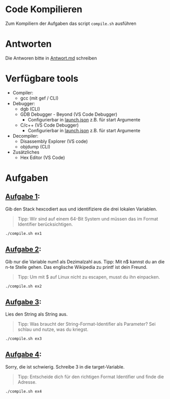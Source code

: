 # Code Kompilieren
Zum Kompiliern der Aufgaben das script `compile.sh` ausführen

# Antworten

Die Antworen bitte in [Antwort.md](./Antwort.md) schreiben

# Verfügbare tools

- Compiler: 
  - gcc (mit gef / CLI)
- Debugger: 
  - dgb (CLI)
  - GDB Debugger - Beyond (VS Code Debugger)
    - Configurierbar in [launch.json](./.vscode/launch.json) z.B. für start Argumente
  - C/c++ (VS Code Debugger)
    - Configurierbar in [launch.json](./.vscode/launch.json) z.B. für start Argumente
- Decompiler:
  - Disassembly Explorer (VS code)
  - objdump (CLI)
- Zusätzliches
  - Hex Editor (VS Code)

# Aufgaben

## [Aufgabe 1](./ex1.c):
Gib den Stack hexcodiert aus und
identifiziere die drei lokalen Variablen.
> Tipp: Wir sind auf einem 64-Bit System und müssen das im Format Identifier berücksichtigen.

```bash
./compile.sh ex1
```

## [Aufgabe 2](./ex2.c):
Gib nur die Variable num1 als Dezimalzahl aus.
Tipp: Mit n$ kannst du an die n-te Stelle gehen. Das englische Wikipedia zu printf ist dein Freund.
> Tipp: Um mit $ auf Linux nicht zu escapen, musst du ihn einpacken.

```bash
./compile.sh ex2
```

## [Aufgabe 3](./ex3.c):
Lies den String als String aus.
> Tipp: Was braucht der String-Format-Identifier als Parameter? Sei schlau und nutze, was du kriegst.

```bash
./compile.sh ex3
```

## [Aufgabe 4](./ex4.c): 
Sorry, die ist schwierig.
Schreibe 3 in die target-Variable.
> Tipp: Entscheide dich für den richtigen Format Identifier und finde die Adresse.

```bash
./compile.sh ex4
```
